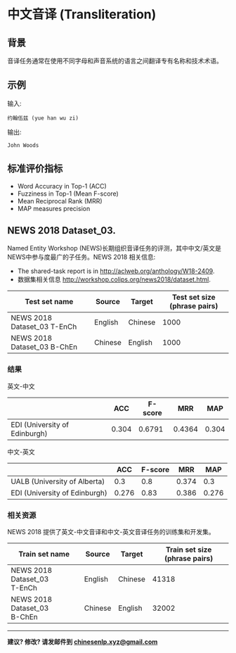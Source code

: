 # 中文音译 (Transliteration)

## 背景

音译任务通常在使用不同字母和声音系统的语言之间翻译专有名称和技术术语。

## 示例

输入:

```
约翰伍兹 (yue han wu zi)
```
输出:

```
John Woods
```

## 标准评价指标
- Word Accuracy in Top-1 (ACC)
- Fuzziness in Top-1 (Mean F-score)
- Mean Reciprocal Rank (MRR)
- MAP measures precision



## <span class="t">NEWS 2018 Dataset_03</span>.

Named Entity Workshop (NEWS)长期组织音译任务的评测，其中中文/英文是NEWS中参与度最广的子任务。NEWS 2018 相关信息:

- The shared-task report is in http://aclweb.org/anthology/W18-2409.
- 数据集相关信息 http://workshop.colips.org/news2018/dataset.html.

|  Test set name | Source | Target | Test set size (phrase pairs) |
| --- | --- | --- | --- |
|  NEWS 2018 Dataset_03 T-EnCh | English | Chinese | 1000 |
|  NEWS 2018 Dataset_03 B-ChEn | Chinese | English | 1000 |

### 结果

英文-中文

|   | ACC | F-score | MRR | MAP |
| --- | --- | --- | --- | --- |
|  EDI (University of Edinburgh) | 0.304 | 0.6791 | 0.4364 | 0.304 |

中文-英文

|   | ACC | F-score | MRR | MAP |
| --- | --- | --- | --- | --- |
|  UALB (University of Alberta) | 0.3 | 0.8 | 0.374 | 0.3 |
|  EDI (University of Edinburgh) | 0.276 | 0.83 | 0.386 | 0.276 |

### 相关资源
NEWS 2018 提供了英文-中文音译和中文-英文音译任务的训练集和开发集。

|  Train set name | Source | Target | Train set size (phrase pairs) |
| --- | --- | --- | --- |
|  NEWS 2018 Dataset_03<br/>T-EnCh | English | Chinese | 41318 |
|  NEWS 2018 Dataset_03<br/>B-ChEn | Chinese | English | 32002 |

---

**建议? 修改? 请发邮件到 [chinesenlp.xyz@gmail.com](mailto:chinesenlp.xyz@gmail.com)**


